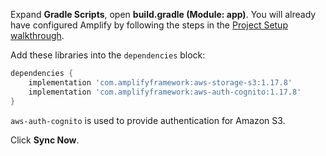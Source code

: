 Expand **Gradle Scripts**, open **build.gradle (Module: app)**. You will already have configured Amplify by following the steps in the [Project Setup walkthrough](~/lib/project-setup/create-application.md).

Add these libraries into the `dependencies` block:
```groovy
dependencies {
    implementation 'com.amplifyframework:aws-storage-s3:1.17.8'
    implementation 'com.amplifyframework:aws-auth-cognito:1.17.8'
}
```

`aws-auth-cognito` is used to provide authentication for Amazon S3.

Click **Sync Now**.
